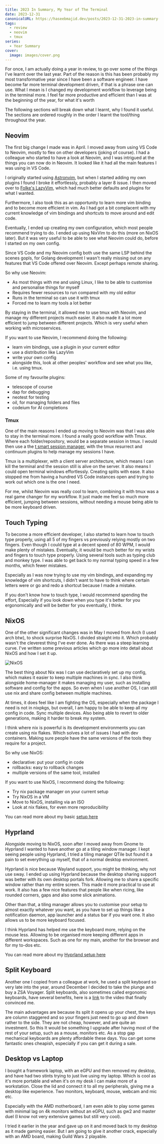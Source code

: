 ```yaml
---
title: 2023 In Summary, My Year of The Terminal
date: 2023-12-31
canonicalURL: https://haseebmajid.dev/posts/2023-12-31-2023-in-summary-my-year-of-the-terminal
tags:
  - review
  - neovim
  - tmux
series:
  - Year Summary
cover:
  image: images/cover.png
---
```


For once, I am actually doing a year in review, to go over some of the things I've learnt over the last year. 
Part of the reason is this has been probably my most transformative year since I have been a software engineer. 
I have become far more terminal development driven, if that is a phrase one can use. What I mean is I changed my 
development workflow to leverage being in the terminal more. I feel far more productive and efficient than I was at 
the beginning of the year, for what it's worth

The following sections will break down what I learnt, why I found it useful. The sections are ordered roughly in
the order I learnt the tool/thing throughout the year.

## Neovim

The first big change I made was in April. I moved away from using VS Code to Neovim, mostly to flex on other developers
(joking of course). I had a colleague who started to have a look at Neovim, and I was intrigued at the things you can 
now do in Neovim. It looked like it had all the main features I was using in VS Code.

I originally started using [Astronvim](https://astronvim.com/), but when I started adding my own plugins I found I broke it effortlessly, probably
a layer 8 issue. I then moved over to [Folke's LazyVim](https://www.lazyvim.org/), which had much better defaults and plugins for what I wanted.

Furthermore, I also took this as an opportunity to learn more vim binding and to become more efficient in vim. As I had got a bit 
complacent with my current knowledge of vim bindings and shortcuts to move around and edit code.

Eventually, I ended up creating my own configuration, which most people recommend trying to do. I ended up using NixVim 
to do this (more on NixOS later). But it was very useful to be able to see what Neovim could do, before I started 
on my own config.

Since VS Code and my Neovim config both use the same LSP behind the scenes gopls, for Golang development I wasn't really
missing out on any features that VS Code offered over Neovim. Except perhaps remote sharing.

So why use Neovim:

-  As most things with me and using Linux, I like to be able to customise and personalise things for myself
-  Requires fewer resources to run compared with my old editor
- Runs in the terminal so can use it with tmux
- Forced me to learn my tools a lot better

By staying in the terminal, it allowed me to use tmux with Neovim, and manage my different projects much easier. It also
made it a lot more efficient to jump between different projects. Which is very useful when working with microservices.

If you want to use Neovim, I recommend doing the following:

- learn vim bindings, use a plugin in your current editor
- use a distribution like LazyVim
- write your own config
- alongside this, look at other peoples' workflow and see what you like, i.e. using tmux.

Some of my favourite plugins:

- telescope of course
- dap for debugging
- neotest for testing
- oil, for managing folders and files
- codeium for AI completions

### Tmux

One of the main reasons I ended up moving to Neovim was that I was able to stay in the terminal more. I found a really
good workflow with Tmux. Where each folder/repository, would be a separate session in tmux. I would then use a the [
t smart session manager](https://github.com/joshmedeski/t-smart-tmux-session-manager), with the tmux resurrect and continuum plugins to help manage my sessions I have.

Tmux is a multiplexer, with a client server architecture, which means I can kill the terminal and the session still is 
alive on the server. It also means I could open terminal windows effortlessly. Creating splits with ease. It also 
stopped me from having a hundred VS Code instances open and trying to work out which one is the one I need. 

For me, whilst Neovim was really cool to learn, combining it with tmux was a real game changer for my workflow. It just 
made me feel so much more efficient, jumping between sessions, without needing a mouse being able to be more keyboard 
driven.

## Touch Typing

To become a more efficient developer, I also started to learn how to touch type properly, using all 5 of my fingers vs 
previously relying mostly on two fingers. Even though I could type at a decent speed of 80 WPM, I would make plenty of mistakes.
Eventually, it would be much better for my wrists and fingers to touch type properly. Using several tools such as 
typing club and monkey type. I was able to get back to my normal typing speed in a few months, which fewer mistakes.

Especially as I was now trying to use my vim bindings, and expanding my knowledge of vim shortcuts, I didn't want to have 
to think where certain letters were or go and redo a shortcut because I made a mistake.

If you don't know how to touch type, I would recommend spending the effort, Especially if you look down when you type 
it's better for you ergonomically and will be better for you eventually, I think.

## NixOS

One of the other significant changes was in May I moved from Arch (I used arch btw), to shock surprise NixOS. I divided straight 
into it. Which probably wasn't the cleverest thing I've ever done. As there was a steep learning curve. I've written 
some previous articles which go more into detail about NixOS and how I set it up.

![NixOS](images/btw.jpg)

The best thing about Nix was I can use declaratively set up my config, which makes it easier to keep multiple machines
in sync. I also think alongside home-manager it makes managing my user, such as installing software and config 
for the apps. So even when I use another OS, I can still use nix and share config between multiple machines.

At times, it does feel like I am fighting the OS, especially when the package I need is not in nixpkgs, but overall, I am 
happy to be able to keep all my config in code. Sync multiple devices. Also being able to revert to older 
generations, making it harder to break my system.

I think where nix is powerful is its development environments you can create using nix flakes. Which solves a 
lot of issues I had with dev containers. Making sure people have the same versions of the tools they require for a project.

So why use NixOS:

- declarative: put your config in code
- rollbacks: easy to rollback changes
- multiple versions of the same tool, installed

If you want to use NixOS, I recommend doing the following:

- Try nix package manager on your current setup
- Try NixOS in a VM
- Move to NixOS, installing via an ISO
- Look at nix flakes, for even more reproducibility

You can read more about my basic [setup here](https://haseebmajid.dev/posts/2023-10-24-part-2-how-to-setup-nixos-as-part-of-your-development-workflow/)

## Hyprland

Alongside moving to NixOS, soon after I moved away from Gnome to Hyprland I wanted to have another go at a tiling window manager.
I kept seeing people using Hyprland, I tried a tiling manager QTile but found it a pain to 
set everything up myself, that of a normal desktop environment. 

Hyprland is nice because Wayland support, you might be thinking, why not use sway. I ended up using Hyprland because 
the desktop sharing support was better with its own desktop portals fork. Allowing me to share a specific window 
rather than my entire screen. This made it more practical to use at work. It also has a few nice features that people like
when ricing, like rounded corners, gaps and also some slick animations.

Other than that, a tiling manager allows you  to customise your setup to almost exactly whatever you want, as you 
have to set up things like a notification daemon, app launcher and a status bar if you want one. It also allows us to 
be more keyboard focused.

I think Hyprland has helped me use the keyboard more, relying on the mouse less. Allowing to be organised more 
keeping different apps in different workspaces. Such as one for my main, another for the browser and for my to-dos etc.

You can read more about my [Hyprland setup here](https://haseebmajid.dev/posts/2023-11-15-part-3-hyprland-as-part-of-your-development-workflow/)

## Split Keyboard

Another one I copied from a colleague at work, he used a split keyboard so very late into the year, around December 
I decided to take the plunge and buy a ZSA Voyager. Split keyboards, also sometimes called ergonomic keyboards, have 
several benefits, here is a [link](https://www.youtube.com/watch?v=76eALNFp3kk) to the video that finally convinced me. 

The main advantages are because its split it opens up your chest, the keys are column staggered and so your fingers
just need to go up and down rather to the side. They are not cheap, however, and are quite an investment. So this 
It would be something I upgrade after having most of the rest of your setup, such as a mouse, monitors etc. As a stop 
gap mechanical keyboards are plenty affordable these days. You can get some fantastic ones cheapish, especially if 
you can get it during a sale.

## Desktop vs Laptop

I bought a framework laptop, with an eGPU and then removed my desktop, and have had two stints trying to just live using
my laptop. Which is cool as it's more portable and when it's on my desk I can make more of a workstation. Close the lid 
and connect it to all my peripherals, giving me a desktop like experience. Two monitors, keyboard, mouse, webcam and mic 
etc.

Especially with the AMD motherboard, I am even able to play some games with minimal lag on 4k monitors without an 
eGPU, such as gw2 and master duel (I know not very extensive games but still very cool).

I tried it earlier in the year and gave up on it and moved back to my desktop as it made gaming easier. But I am going 
to give it another crack, especially with an AMD board, making Guild Wars 2 playable.
